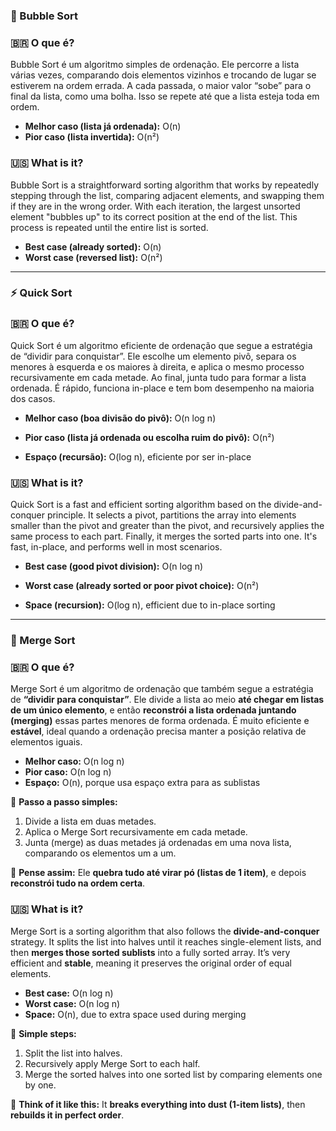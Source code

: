 ### 🔄 Bubble Sort 

### 🇧🇷 O que é?

Bubble Sort é um algoritmo simples de ordenação. Ele percorre a lista várias vezes, comparando dois elementos vizinhos e trocando de lugar se estiverem na ordem errada. A cada passada, o maior valor “sobe” para o final da lista, como uma bolha. Isso se repete até que a lista esteja toda em ordem.

- **Melhor caso (lista já ordenada):** O(n)  
- **Pior caso (lista invertida):** O(n²)

### 🇺🇸 What is it?

Bubble Sort is a straightforward sorting algorithm that works by repeatedly stepping through the list, comparing adjacent elements, and swapping them if they are in the wrong order. With each iteration, the largest unsorted element "bubbles up" to its correct position at the end of the list. This process is repeated until the entire list is sorted.

- **Best case (already sorted):** O(n)  
- **Worst case (reversed list):** O(n²)
  
---

### ⚡ Quick Sort

### 🇧🇷 O que é?
Quick Sort é um algoritmo eficiente de ordenação que segue a estratégia de “dividir para conquistar”. Ele escolhe um elemento pivô, separa os menores à esquerda e os maiores à direita, e aplica o mesmo processo recursivamente em cada metade. Ao final, junta tudo para formar a lista ordenada. É rápido, funciona in-place e tem bom desempenho na maioria dos casos.

- **Melhor caso (boa divisão do pivô):** O(n log n)

- **Pior caso (lista já ordenada ou escolha ruim do pivô):** O(n²)

- **Espaço (recursão):** O(log n), eficiente por ser in-place

### 🇺🇸 What is it?

Quick Sort is a fast and efficient sorting algorithm based on the divide-and-conquer principle. It selects a pivot, partitions the array into elements smaller than the pivot and greater than the pivot, and recursively applies the same process to each part. Finally, it merges the sorted parts into one. It's fast, in-place, and performs well in most scenarios.

- **Best case (good pivot division):** O(n log n)

- **Worst case (already sorted or poor pivot choice):** O(n²)

- **Space (recursion):** O(log n), efficient due to in-place sorting

---

### 🧩 Merge Sort

### 🇧🇷 O que é?

Merge Sort é um algoritmo de ordenação que também segue a estratégia de **“dividir para conquistar”**. Ele divide a lista ao meio **até chegar em listas de um único elemento**, e então **reconstrói a lista ordenada juntando (merging)** essas partes menores de forma ordenada. É muito eficiente e **estável**, ideal quando a ordenação precisa manter a posição relativa de elementos iguais.

- **Melhor caso:** O(n log n)  
- **Pior caso:** O(n log n)  
- **Espaço:** O(n), porque usa espaço extra para as sublistas

👣 **Passo a passo simples:**
1. Divide a lista em duas metades.
2. Aplica o Merge Sort recursivamente em cada metade.
3. Junta (merge) as duas metades já ordenadas em uma nova lista, comparando os elementos um a um.

🔁 **Pense assim:** Ele **quebra tudo até virar pó (listas de 1 item)**, e depois **reconstrói tudo na ordem certa**.

### 🇺🇸 What is it?

Merge Sort is a sorting algorithm that also follows the **divide-and-conquer** strategy. It splits the list into halves until it reaches single-element lists, and then **merges those sorted sublists** into a fully sorted array. It’s very efficient and **stable**, meaning it preserves the original order of equal elements.

- **Best case:** O(n log n)  
- **Worst case:** O(n log n)  
- **Space:** O(n), due to extra space used during merging

👣 **Simple steps:**
1. Split the list into halves.
2. Recursively apply Merge Sort to each half.
3. Merge the sorted halves into one sorted list by comparing elements one by one.

🔁 **Think of it like this:** It **breaks everything into dust (1-item lists)**, then **rebuilds it in perfect order**.
